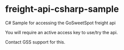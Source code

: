 ﻿freight-api-csharp-sample
=========================

C# Sample for accessing the GoSweetSpot freight api

You will require an active access key to use/try the api.  

Contact GSS support for this.